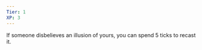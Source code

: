 ```yaml
---
Tier: 1
XP: 3
---
```


If someone disbelieves an illusion of yours, you can spend 5 ticks to recast it.